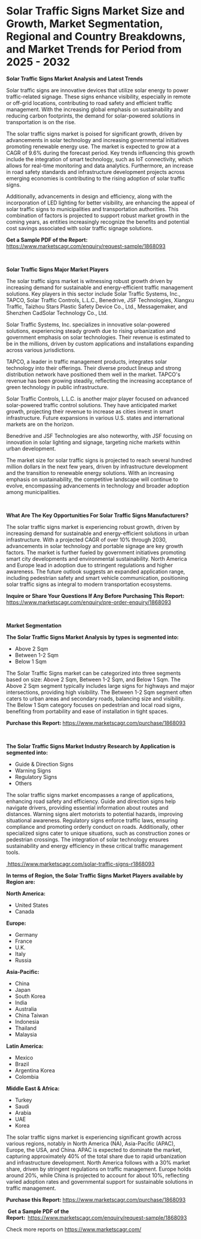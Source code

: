 <p><h1>Solar Traffic Signs Market Size and Growth, Market Segmentation, Regional and Country Breakdowns, and Market Trends for Period from 2025 -  2032</h1></p><p><strong>Solar Traffic Signs Market Analysis and Latest Trends</strong></p>
<p><p>Solar traffic signs are innovative devices that utilize solar energy to power traffic-related signage. These signs enhance visibility, especially in remote or off-grid locations, contributing to road safety and efficient traffic management. With the increasing global emphasis on sustainability and reducing carbon footprints, the demand for solar-powered solutions in transportation is on the rise.</p><p>The solar traffic signs market is poised for significant growth, driven by advancements in solar technology and increasing governmental initiatives promoting renewable energy use. The market is expected to grow at a CAGR of 9.6% during the forecast period. Key trends influencing this growth include the integration of smart technology, such as IoT connectivity, which allows for real-time monitoring and data analytics. Furthermore, an increase in road safety standards and infrastructure development projects across emerging economies is contributing to the rising adoption of solar traffic signs.</p><p>Additionally, advancements in design and efficiency, along with the incorporation of LED lighting for better visibility, are enhancing the appeal of solar traffic signs to municipalities and transportation authorities. This combination of factors is projected to support robust market growth in the coming years, as entities increasingly recognize the benefits and potential cost savings associated with solar traffic signage solutions.</p></p>
<p><strong>Get a Sample PDF of the Report:&nbsp;</strong> <a href="https://www.marketscagr.com/enquiry/request-sample/1868093?utm_campaign=1848&utm_medium=2&utm_source=Github&utm_content=ia&utm_term=06022025&utm_id=solar-traffic-signs">https://www.marketscagr.com/enquiry/request-sample/1868093</a></p>
<p>&nbsp;</p>
<p><strong>Solar Traffic Signs Major Market Players</strong></p>
<p><p>The solar traffic signs market is witnessing robust growth driven by increasing demand for sustainable and energy-efficient traffic management solutions. Key players in this sector include Solar Traffic Systems, Inc., TAPCO, Solar Traffic Controls, L.L.C., Benedrive, JSF Technologies, Xiangxu Traffic, Taizhou Stars Plastic Safety Device Co., Ltd., Messagemaker, and Shenzhen CadSolar Technology Co., Ltd.</p><p>Solar Traffic Systems, Inc. specializes in innovative solar-powered solutions, experiencing steady growth due to rising urbanization and government emphasis on solar technologies. Their revenue is estimated to be in the millions, driven by custom applications and installations expanding across various jurisdictions.</p><p>TAPCO, a leader in traffic management products, integrates solar technology into their offerings. Their diverse product lineup and strong distribution network have positioned them well in the market. TAPCO's revenue has been growing steadily, reflecting the increasing acceptance of green technology in public infrastructure.</p><p>Solar Traffic Controls, L.L.C. is another major player focused on advanced solar-powered traffic control solutions. They have anticipated market growth, projecting their revenue to increase as cities invest in smart infrastructure. Future expansions in various U.S. states and international markets are on the horizon.</p><p>Benedrive and JSF Technologies are also noteworthy, with JSF focusing on innovation in solar lighting and signage, targeting niche markets within urban development.</p><p>The market size for solar traffic signs is projected to reach several hundred million dollars in the next few years, driven by infrastructure development and the transition to renewable energy solutions. With an increasing emphasis on sustainability, the competitive landscape will continue to evolve, encompassing advancements in technology and broader adoption among municipalities.</p></p>
<p>&nbsp;</p>
<p><strong>What Are The Key Opportunities For Solar Traffic Signs Manufacturers?</strong></p>
<p><p>The solar traffic signs market is experiencing robust growth, driven by increasing demand for sustainable and energy-efficient solutions in urban infrastructure. With a projected CAGR of over 10% through 2030, advancements in solar technology and portable signage are key growth factors. The market is further fueled by government initiatives promoting smart city developments and environmental sustainability. North America and Europe lead in adoption due to stringent regulations and higher awareness. The future outlook suggests an expanded application range, including pedestrian safety and smart vehicle communication, positioning solar traffic signs as integral to modern transportation ecosystems.</p></p>
<p><strong>Inquire or Share Your Questions If Any Before Purchasing This Report:</strong> <a href="https://www.marketscagr.com/enquiry/pre-order-enquiry/1868093?utm_campaign=1848&utm_medium=2&utm_source=Github&utm_content=ia&utm_term=06022025&utm_id=solar-traffic-signs">https://www.marketscagr.com/enquiry/pre-order-enquiry/1868093</a></p>
<p>&nbsp;</p>
<p><strong>Market Segmentation</strong></p>
<p><strong>The Solar Traffic Signs Market Analysis by types is segmented into:</strong></p>
<p><ul><li>Above 2 Sqm</li><li>Between 1-2 Sqm</li><li>Below 1 Sqm</li></ul></p>
<p><p>The Solar Traffic Signs market can be categorized into three segments based on size: Above 2 Sqm, Between 1-2 Sqm, and Below 1 Sqm. The Above 2 Sqm segment typically includes large signs for highways and major intersections, providing high visibility. The Between 1-2 Sqm segment often caters to urban areas and secondary roads, balancing size and visibility. The Below 1 Sqm category focuses on pedestrian and local road signs, benefiting from portability and ease of installation in tight spaces.</p></p>
<p><strong>Purchase this Report:&nbsp;</strong><a href="https://www.marketscagr.com/purchase/1868093?utm_campaign=1848&utm_medium=2&utm_source=Github&utm_content=ia&utm_term=06022025&utm_id=solar-traffic-signs">https://www.marketscagr.com/purchase/1868093</a></p>
<p>&nbsp;</p>
<p><strong>The Solar Traffic Signs Market Industry Research by Application is segmented into:</strong></p>
<p><ul><li>Guide & Direction Signs</li><li>Warning Signs</li><li>Regulatory Signs</li><li>Others</li></ul></p>
<p><p>The solar traffic signs market encompasses a range of applications, enhancing road safety and efficiency. Guide and direction signs help navigate drivers, providing essential information about routes and distances. Warning signs alert motorists to potential hazards, improving situational awareness. Regulatory signs enforce traffic laws, ensuring compliance and promoting orderly conduct on roads. Additionally, other specialized signs cater to unique situations, such as construction zones or pedestrian crossings. The integration of solar technology ensures sustainability and energy efficiency in these critical traffic management tools.</p></p>
<p><a href="https://www.marketscagr.com/solar-traffic-signs-r1868093?utm_campaign=1848&utm_medium=2&utm_source=Github&utm_content=ia&utm_term=06022025&utm_id=solar-traffic-signs">&nbsp;https://www.marketscagr.com/solar-traffic-signs-r1868093</a></p>
<p><strong>In terms of Region, the Solar Traffic Signs Market Players available by Region are:</strong></p>
<p>
    <p> <strong> North America: </strong>
        <ul>
            <li>United States</li>
            <li>Canada</li>
        </ul>
        </p> 
    <p> <strong> Europe: </strong>
        <ul>
            <li>Germany</li>
            <li>France</li>
            <li>U.K.</li>
            <li>Italy</li>
            <li>Russia</li>
        </ul>
        </p> 
    <p> <strong> Asia-Pacific: </strong>
        <ul>
            <li>China</li>
            <li>Japan</li>
            <li>South Korea</li>
            <li>India</li>
            <li>Australia</li>
            <li>China Taiwan</li>
            <li>Indonesia</li>
            <li>Thailand</li>
            <li>Malaysia</li>
        </ul>
        </p> 
    <p> <strong> Latin America: </strong>
        <ul>
            <li>Mexico</li>
            <li>Brazil</li>
            <li>Argentina Korea</li>
            <li>Colombia</li>
        </ul>
        </p> 
    <p> <strong> Middle East & Africa: </strong>
        <ul>
            <li>Turkey</li>
            <li>Saudi</li>
            <li>Arabia</li>
            <li>UAE</li>
            <li>Korea</li>
        </ul>
    </p>
    </p>
<p><p>The solar traffic signs market is experiencing significant growth across various regions, notably in North America (NA), Asia-Pacific (APAC), Europe, the USA, and China. APAC is expected to dominate the market, capturing approximately 40% of the total share due to rapid urbanization and infrastructure development. North America follows with a 30% market share, driven by stringent regulations on traffic management. Europe holds around 20%, while China is projected to account for about 10%, reflecting varied adoption rates and governmental support for sustainable solutions in traffic management.</p></p>
<p><strong>Purchase this Report: </strong><a href="https://www.marketscagr.com/purchase/1868093?utm_campaign=1848&utm_medium=2&utm_source=Github&utm_content=ia&utm_term=06022025&utm_id=solar-traffic-signs">https://www.marketscagr.com/purchase/1868093</a></p>
<p>&nbsp;<strong>Get a Sample PDF of the Report:&nbsp;&nbsp;</strong><a href="https://www.marketscagr.com/enquiry/request-sample/1868093?utm_campaign=1848&utm_medium=2&utm_source=Github&utm_content=ia&utm_term=06022025&utm_id=solar-traffic-signs">https://www.marketscagr.com/enquiry/request-sample/1868093</a></p>
<p><strong></strong></p>
<p>Check more reports on <a href="https://www.marketscagr.com/?utm_campaign=1848&utm_medium=2&utm_source=Github&utm_content=ia&utm_term=06022025&utm_id=solar-traffic-signs">https://www.marketscagr.com/</a></p>